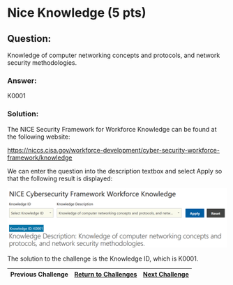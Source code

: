 # Nice Knowledge (5 pts)

## Question:

Knowledge of computer networking concepts and protocols, and network security methodologies.

### Answer:

K0001

### Solution:

The NICE Security Framework for Workforce Knowledge can be found at the following website:

https://niccs.cisa.gov/workforce-development/cyber-security-workforce-framework/knowledge

We can enter the question into the description textbox and select Apply so that the following result is displayed:

![nice-screenshot.png](nice-screenshot.png)

The solution to the challenge is the Knowledge ID, which is K0001.

| Previous Challenge | [Return to Challenges](/Challenges/../../../#modules) | [Next Challenge](/Challenges/Analyze/2) |
| :------- | :-----: | ------: |
